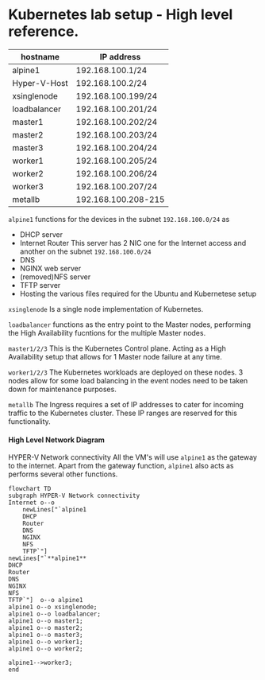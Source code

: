 # Kubernetes lab setup - High level reference.


| hostname | IP address |
| ----------- | ----------- |
| alpine1 | 192.168.100.1/24 |
| Hyper-V-Host | 192.168.100.2/24 |
|xsinglenode|192.168.100.199/24 |
| loadbalancer | 192.168.100.201/24 |
| master1 | 192.168.100.202/24 |
| master2 | 192.168.100.203/24 |
| master3 | 192.168.100.204/24 |
| worker1 | 192.168.100.205/24 |
| worker2 | 192.168.100.206/24 |
| worker3 | 192.168.100.207/24 |
| metallb | 192.168.100.208-215 |

`alpine1` functions for the devices in the subnet `192.168.100.0/24` as 
- DHCP server 
- Internet Router This server has 2 NIC one for the Internet access and another on the subnet `192.168.100.0/24`
- DNS
- NGINX web server
- (removed)NFS server
- TFTP server
- Hosting the various files required for the Ubuntu and Kubernetese setup

`xsinglenode` Is a single node implementation of Kubernetes.

`loadbalancer` functions as the entry point to the Master nodes, performing the High Availability fucntions for the multiple Master nodes.

`master1/2/3` This is the Kubernetes Control plane. Acting as a High Availability setup that allows for 1 Master node failure at any time.

`worker1/2/3` The Kubernetes workloads are deployed on these nodes. 3 nodes allow for some load balancing in the event nodes need to be taken down for maintenance purposes.

`metallb` The Ingress requires a set of IP addresses to cater for incoming traffic to the Kubernetes cluster. These IP ranges are reserved for this functionality.

#### High Level Network Diagram

HYPER-V Network connectivity
All the VM's will use `alpine1` as the gateway to the internet.
Apart from the gateway function, `alpine1` also acts as performs several other functions. 

```mermaid
flowchart TD
subgraph HYPER-V Network connectivity
Internet o--o 
    newLines["`alpine1
    DHCP
    Router
    DNS
    NGINX
    NFS
    TFTP`"]
newLines["`**alpine1**
DHCP 
Router
DNS
NGINX
NFS
TFTP`"]  o--o alpine1
alpine1 o--o xsinglenode;
alpine1 o--o loadbalancer;
alpine1 o--o master1;
alpine1 o--o master2;
alpine1 o--o master3;
alpine1 o--o worker1;
alpine1 o--o worker2;

alpine1-->worker3;
end
```

